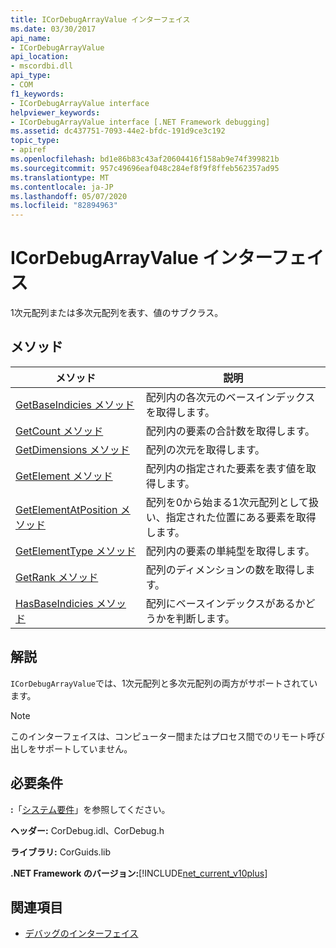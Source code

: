 ```yaml
---
title: ICorDebugArrayValue インターフェイス
ms.date: 03/30/2017
api_name:
- ICorDebugArrayValue
api_location:
- mscordbi.dll
api_type:
- COM
f1_keywords:
- ICorDebugArrayValue interface
helpviewer_keywords:
- ICorDebugArrayValue interface [.NET Framework debugging]
ms.assetid: dc437751-7093-44e2-bfdc-191d9ce3c192
topic_type:
- apiref
ms.openlocfilehash: bd1e86b83c43af20604416f158ab9e74f399821b
ms.sourcegitcommit: 957c49696eaf048c284ef8f9f8ffeb562357ad95
ms.translationtype: MT
ms.contentlocale: ja-JP
ms.lasthandoff: 05/07/2020
ms.locfileid: "82894963"
---
```

# <a name="icordebugarrayvalue-interface"></a>ICorDebugArrayValue インターフェイス

1次元配列または多次元配列を表す、値のサブクラス。  
  
## <a name="methods"></a>メソッド  
  
|メソッド|説明|  
|------------|-----------------|  
|[GetBaseIndicies メソッド](icordebugarrayvalue-getbaseindicies-method.md)|配列内の各次元のベースインデックスを取得します。|  
|[GetCount メソッド](icordebugarrayvalue-getcount-method.md)|配列内の要素の合計数を取得します。|  
|[GetDimensions メソッド](icordebugarrayvalue-getdimensions-method.md)|配列の次元を取得します。|  
|[GetElement メソッド](icordebugarrayvalue-getelement-method.md)|配列内の指定された要素を表す値を取得します。|  
|[GetElementAtPosition メソッド](icordebugarrayvalue-getelementatposition-method.md)|配列を0から始まる1次元配列として扱い、指定された位置にある要素を取得します。|  
|[GetElementType メソッド](icordebugarrayvalue-getelementtype-method.md)|配列内の要素の単純型を取得します。|  
|[GetRank メソッド](icordebugarrayvalue-getrank-method.md)|配列のディメンションの数を取得します。|  
|[HasBaseIndicies メソッド](icordebugarrayvalue-hasbaseindicies-method.md)|配列にベースインデックスがあるかどうかを判断します。|  
  
## <a name="remarks"></a>解説  
 `ICorDebugArrayValue`では、1次元配列と多次元配列の両方がサポートされています。  
  
> [!NOTE]
> このインターフェイスは、コンピューター間またはプロセス間でのリモート呼び出しをサポートしていません。  
  
## <a name="requirements"></a>必要条件  
 **:**「[システム要件](../../get-started/system-requirements.md)」を参照してください。  
  
 **ヘッダー:** CorDebug.idl、CorDebug.h  
  
 **ライブラリ:** CorGuids.lib  
  
 **.NET Framework のバージョン:**[!INCLUDE[net_current_v10plus](../../../../includes/net-current-v10plus-md.md)]  
  
## <a name="see-also"></a>関連項目

- [デバッグのインターフェイス](debugging-interfaces.md)
